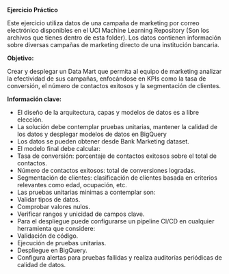 **Ejercicio Práctico**

Este ejercicio utiliza datos de una campaña de marketing por correo electrónico disponibles en el UCI Machine Learning Repository (Son los archivos que tienes dentro de esta folder). Los datos contienen información sobre diversas campañas de marketing directo de una institución bancaria.



**Objetivo:**

Crear y desplegar un Data Mart que permita al equipo de marketing analizar la efectividad de sus campañas, enfocándose en KPIs como la tasa de conversión, el número de contactos exitosos y la segmentación de clientes.



**Información clave:**

* El diseño de la arquitectura, capas y modelos de datos es a libre elección.
* La solución debe contemplar pruebas unitarias, mantener la calidad de los datos y desplegar modelos de datos en BigQuery
* Los datos se pueden obtener desde Bank Marketing dataset.
* El modelo final debe calcular:
* Tasa de conversión: porcentaje de contactos exitosos sobre el total de contactos.
* Número de contactos exitosos: total de conversiones logradas.
* Segmentación de clientes: clasificación de clientes basada en criterios relevantes como edad, ocupación, etc.
* Las pruebas unitarias minimas a contemplar son:
* Validar tipos de datos.
* Comprobar valores nulos.
* Verificar rangos y unicidad de campos clave.
* Para el despliegue puede configurarse un pipeline CI/CD en cualquier herramienta que considere:
* Validación de código.
* Ejecución de pruebas unitarias.
* Despliegue en BigQuery.
* Configura alertas para pruebas fallidas y realiza auditorías periódicas de calidad de datos.
